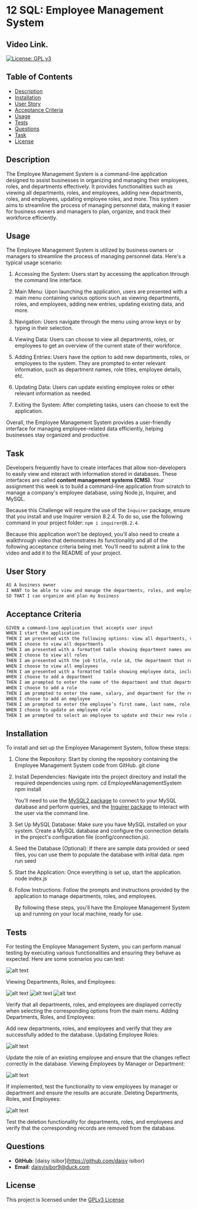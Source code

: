 # 12 SQL: Employee Management System

## Video Link.


[![License: GPL v3](https://img.shields.io/badge/License-GPLv3-purple.svg)](https://www.gnu.org/licenses/gpl-3.0)


## Table of Contents
- [Description](#description)
- [Installation](#installation)
- [User Story](#user-story)
- [Acceptance Criteria](#acceptance-criteria)
- [Usage](#usage)
- [Tests](#tests)
- [Questions](#questions)
- [Task](#task)
- [License](#license)


## Description

The Employee Management System is a command-line application designed to assist businesses in organizing and managing their employees, roles, and departments effectively. It provides functionalities such as viewing all departments, roles, and employees, adding new departments, roles, and employees, updating employee roles, and more. This system aims to streamline the process of managing personnel data, making it easier for business owners and managers to plan, organize, and track their workforce efficiently.

## Usage


The Employee Management System is utilized by business owners or managers to streamline the process of managing personnel data. Here's a typical usage scenario:

1. Accessing the System: Users start by accessing the application through the command line interface.

2. Main Menu: Upon launching the application, users are presented with a main menu containing various options such as viewing departments, roles, and employees, adding new entries, updating existing data, and more.

3. Navigation: Users navigate through the menu using arrow keys or by typing in their selection.

4. Viewing Data: Users can choose to view all departments, roles, or employees to get an overview of the current state of their workforce.

5. Adding Entries: Users have the option to add new departments, roles, or employees to the system. They are prompted to enter relevant information, such as department names, role titles, employee details, etc.

6. Updating Data: Users can update existing employee roles or other relevant information as needed.

7. Exiting the System: After completing tasks, users can choose to exit the application.

Overall, the Employee Management System provides a user-friendly interface for managing employee-related data efficiently, helping businesses stay organized and productive.

## Task

Developers frequently have to create interfaces that allow non-developers to easily view and interact with information stored in databases. These interfaces are called **content management systems (CMS)**. Your assignment this week is to build a command-line application from scratch to manage a company's employee database, using Node.js, Inquirer, and MySQL.

Because this Challenge will require the use of the `Inquirer` package, ensure that you install and use Inquirer version 8.2.4. To do so, use the following command in your project folder: `npm i inquirer@8.2.4`.

Because this application won’t be deployed, you’ll also need to create a walkthrough video that demonstrates its functionality and all of the following acceptance criteria being met. You’ll need to submit a link to the video and add it to the README of your project.

## User Story

```md
AS A business owner
I WANT to be able to view and manage the departments, roles, and employees in my company
SO THAT I can organize and plan my business
```

## Acceptance Criteria

```md
GIVEN a command-line application that accepts user input
WHEN I start the application
THEN I am presented with the following options: view all departments, view all roles, view all employees, add a department, add a role, add an employee, and update an employee role
WHEN I choose to view all departments
THEN I am presented with a formatted table showing department names and department ids
WHEN I choose to view all roles
THEN I am presented with the job title, role id, the department that role belongs to, and the salary for that role
WHEN I choose to view all employees
THEN I am presented with a formatted table showing employee data, including employee ids, first names, last names, job titles, departments, salaries, and managers that the employees report to
WHEN I choose to add a department
THEN I am prompted to enter the name of the department and that department is added to the database
WHEN I choose to add a role
THEN I am prompted to enter the name, salary, and department for the role and that role is added to the database
WHEN I choose to add an employee
THEN I am prompted to enter the employee’s first name, last name, role, and manager, and that employee is added to the database
WHEN I choose to update an employee role
THEN I am prompted to select an employee to update and their new role and this information is updated in the database 
```

## Installation

To install and set up the Employee Management System, follow these steps:

1. Clone the Repository: Start by cloning the repository containing the Employee Management System code from GitHub.
   git clone <repository-url>

2. Install Dependencies: Navigate into the project directory and install the required dependencies using npm.
    cd EmployeeManagementSystem
     npm install

     You’ll need to use the [MySQL2 package](https://www.npmjs.com/package/mysql2) to connect to your MySQL database and perform queries, and the [Inquirer package](https://www.npmjs.com/package/inquirer/v/8.2.4) to interact with the user via the command line.


 3. Set Up MySQL Database: Make sure you have MySQL installed on your system. Create a MySQL database and configure the connection details in the project's configuration file (config/connection.js).   

 4.  Seed the Database (Optional): If there are sample data provided or seed files, you can use them to populate the database with initial data. npm run seed

 5. Start the Application: Once everything is set up, start the application.  
    node index.js

 6. Follow Instructions: Follow the prompts and instructions provided by the application to manage departments, roles, and employees.

     By following these steps, you'll have the Employee Management System up and running on your local machine, ready for use.    

## Tests

For testing the Employee Management System, you can perform manual testing by executing various functionalities and ensuring they behave as expected. Here are some scenarios you can test:

![alt text](<images/Menu page.png>)

Viewing Departments, Roles, and Employees:

![alt text](<images/View department.png>)
![alt text](<images/View Employee.png>)
![alt text](<images/View Roles.png>)

Verify that all departments, roles, and employees are displayed correctly when selecting the corresponding options from the main menu.
Adding Departments, Roles, and Employees:


Add new departments, roles, and employees and verify that they are successfully added to the database.
Updating Employee Roles:

![alt text](<images/add .png>)

Update the role of an existing employee and ensure that the changes reflect correctly in the database.
Viewing Employees by Manager or Department:

![alt text](images/Update.png)

If implemented, test the functionality to view employees by manager or department and ensure the results are accurate.
Deleting Departments, Roles, and Employees:

![alt text](images/delete.png)

Test the deletion functionality for departments, roles, and employees and verify that the corresponding records are removed from the database.

## Questions

- **GitHub**: [daisy isibor](https://github.com/daisy isibor)
- **Email**: daisyisibor9@duck.com

## License
  This project is licensed under the [GPLv3 License](https://www.gnu.org/licenses/gpl-3.0)